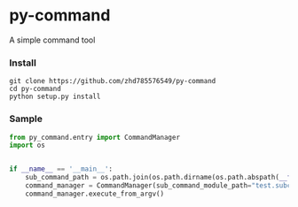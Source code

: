 # py-command

A simple command tool

### Install

```shell script
git clone https://github.com/zhd785576549/py-command
cd py-command
python setup.py install
```

### Sample

```python
from py_command.entry import CommandManager
import os


if __name__ == '__main__':
    sub_command_path = os.path.join(os.path.dirname(os.path.abspath(__file__)), "subcommand")
    command_manager = CommandManager(sub_command_module_path="test.subcommand", sub_command_path=sub_command_path)
    command_manager.execute_from_argv()
```
